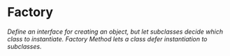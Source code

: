 # Factory

*Define an interface for creating an object, but let subclasses decide which class to instantiate. Factory Method lets a class defer instantiation to subclasses.*